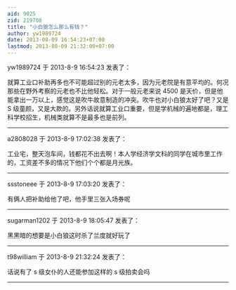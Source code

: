 ```yaml
---
aid: 9025
zid: 219708
title: "小白狼怎么那么有钱？"
author: yw1989724
date: 2013-08-09 16:54:23+07:00
lastmod: 2013-08-09 21:32:00+07:00
---
```


yw1989724 于 2013-8-9 16:54:23 发表了：

就算工业口补助再多也不可能超过别的元老太多，因为元老院是有意平均的。何况那些在野外考察的元老也不比他轻松。对于一般元老来说 4500 是天价，但是他能拿出一万以上，感觉这是吹牛故意制造的冲突。吹牛也对小白狼太好了吧？又是 S 级童颜，又是大款的。另外话说就算工业口重要，但是学机械的遍地都是，理工科学校招生，机械类就算不是最多也是前列。

---

a2808028 于 2013-8-9 17:02:38 发表了：

工业宅，整天泡车间，钱都花不出去啊！本人学经济学文科的同学在城市里工作的，工资差不多的情况下他们个个都是月光族。

---

ssstoneee 于 2013-8-9 17:03:20 发表了：

有俩人把补助给他了吧，他手里三张入场券呢

---

sugarman1202 于 2013-8-9 18:05:47 发表了：

黑黑暗的想要是小白狼这时杀了兰度就好玩了

---

t98william 于 2013-8-9 21:32:24 发表了：

话说有了 s 级女仆的人还能参加这样的 s 级拍卖会吗

---
